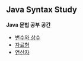 ## Java Syntax Study

**Java 문법 공부 공간**

- [변수와 상수](https://github.com/knowave/java_study/blob/main/mdfile/Variable.md)
- [자료형](https://github.com/knowave/java_study/blob/main/mdfile/DataType.md)
- [연산자](https://github.com/knowave/java_study/blob/main/mdfile/Operator.md)